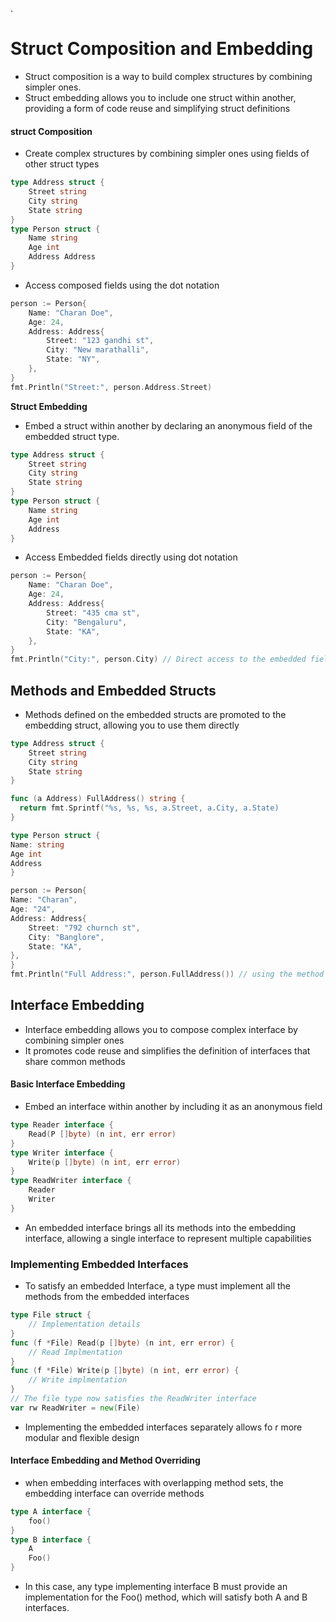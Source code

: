 .
# Struct Composition and Embedding
- Struct composition is a way to build complex structures by combining simpler ones.
- Struct embedding allows you to include one struct within another, providing a form of code reuse and simplifying struct definitions

#### struct Composition
- Create complex structures by combining simpler ones using fields of other struct types

```go
type Address struct {
    Street string
    City string
    State string
}
type Person struct {
    Name string
    Age int
    Address Address
}
```
- Access composed fields using the dot notation

```go
person := Person{
    Name: "Charan Doe",
    Age: 24,
    Address: Address{
        Street: "123 gandhi st",
        City: "New marathalli",
        State: "NY",
    },
}
fmt.Println("Street:", person.Address.Street)
```

**Struct Embedding**
- Embed a struct within another by declaring an anonymous field of the embedded struct type.

```go
type Address struct {
    Street string
    City string
    State string
}
type Person struct {
    Name string
    Age int
    Address
}
```
- Access Embedded fields directly using dot notation

```go
person := Person{
    Name: "Charan Doe",
    Age: 24,
    Address: Address{
        Street: "435 cma st",
        City: "Bengaluru",
        State: "KA",
    },
}
fmt.Println("City:", person.City) // Direct access to the embedded field
```

## Methods and Embedded Structs
- Methods defined on the embedded structs are promoted to the embedding struct, allowing you to use them directly

```go
type Address struct {
    Street string
    City string
    State string
}

func (a Address) FullAddress() string {
  return fmt.Sprintf("%s, %s, %s, a.Street, a.City, a.State)
}

type Person struct {
Name: string
Age int
Address 
}

person := Person{
Name: "Charan",
Age: "24",
Address: Address{
    Street: "792 churnch st",
    City: "Banglore",
    State: "KA",
},
}
fmt.Println("Full Address:", person.FullAddress()) // using the method from the embedded struct
```

## Interface Embedding
- Interface embedding allows you to compose complex interface by combining simpler ones
- It promotes code reuse and simplifies the definition of interfaces that share common methods

#### Basic Interface Embedding

- Embed an interface within another by including it as an anonymous field

```go
type Reader interface {
    Read(P []byte) (n int, err error)
}
type Writer interface {
    Write(p []byte) (n int, err error)
}
type ReadWriter interface {
    Reader
    Writer
}
```
- An embedded interface brings all its methods into the embedding interface, allowing a single interface to represent multiple capabilities

### Implementing Embedded Interfaces

- To satisfy an embedded Interface, a type must implement all the methods from the embedded interfaces

```go
type File struct {
    // Implementation details
}
func (f *File) Read(p []byte) (n int, err error) {
    // Read Implmentation
}
func (f *File) Write(p []byte) (n int, err error) {
    // Write implmentation
}
// The file type now satisfies the ReadWriter interface
var rw ReadWriter = new(File)
```
- Implementing the embedded interfaces separately allows fo r more modular and flexible design

#### Interface Embedding and Method Overriding

- when embedding interfaces with overlapping method sets, the embedding interface can override methods

```go
type A interface {
    foo()
}
type B interface {
    A
    Foo()
}
```

- In this case, any type implementing interface B must provide an implementation for the Foo() method, which will satisfy both A and B interfaces.
